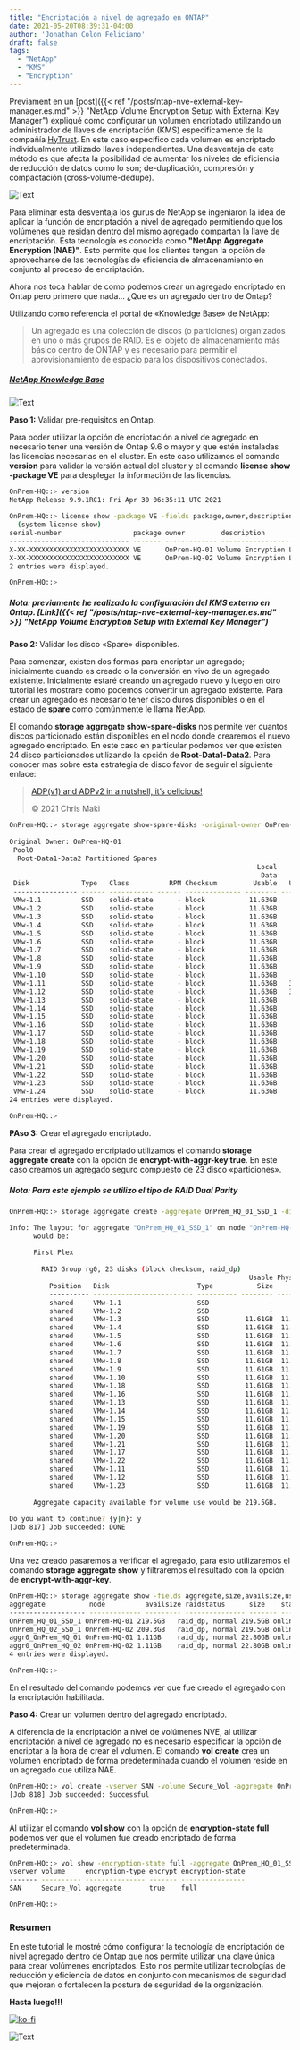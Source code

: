 ```yaml
---
title: "Encriptación a nivel de agregado en ONTAP"
date: 2021-05-20T08:39:31-04:00
author: 'Jonathan Colon Feliciano'
draft: false
tags:
  - "NetApp"
  - "KMS"
  - "Encryption"
---
```


Previament en un [post]({{< ref "/posts/ntap-nve-external-key-manager.es.md" >}} "NetApp Volume Encryption Setup with External Key Manager") expliqué como configurar un volumen encriptado utilizando un administrador de llaves de encriptación (KMS) especificamente de la compañía [HyTrust](https://www.hytrust.com/products/keycontrol/). En este caso específico cada volumen es encriptado individualmente utilizado llaves independientes. Una desventaja de este método es que afecta la posibilidad de aumentar los niveles de eficiencia de reducción de datos como lo son; de-duplicación, compresión y compactación (cross-volume-dedupe).

![Text](/img/NVE-vs-NAE.webp#center)

Para eliminar esta desventaja los gurus de NetApp se ingeniaron la idea de aplicar la función de encriptación a nivel de agregado permitiendo que los volúmenes que residan dentro del mismo agregado compartan la llave de encriptación. Esta tecnología es conocida como **"NetApp Aggregate Encryption (NAE)"**. Esto permite que los clientes tengan la opción de aprovecharse de las tecnologías de eficiencia de almacenamiento en conjunto al proceso de encriptación.

Ahora nos toca hablar de como podemos crear un agregado encriptado en Ontap pero primero que nada… ¿Que es un agregado dentro de Ontap?

Utilizando como referencia el portal de «Knowledge Base» de NetApp:

> Un agregado es una colección de discos (o particiones) organizados en uno o más grupos de RAID. Es el objeto de almacenamiento más básico dentro de ONTAP y es necesario para permitir el aprovisionamiento de espacio para los dispositivos conectados.

##### [NetApp Knowledge Base](https://kb.netapp.com/Advice_and_Troubleshooting/Data_Storage_Software/ONTAP_OS/What_is_an_aggregate%3F)

![Text](/img/2021-05-20_21-21-1024x746.webp#center)

**Paso 1:** Validar pre-requisitos en Ontap.

Para poder utilizar la opción de encriptación a nivel de agregado en necesario tener una versión de Ontap 9.6 o mayor y que estén instaladas las licencias necesarias en el cluster. En este caso utilizamos el comando **version** para validar la versión actual del cluster y el comando **license show -package VE** para desplegar la información de las licencias.

```bash
OnPrem-HQ::> version
NetApp Release 9.9.1RC1: Fri Apr 30 06:35:11 UTC 2021
 
OnPrem-HQ::> license show -package VE -fields package,owner,description,type  
  (system license show)
serial-number                  package owner         description               type    
------------------------------ ------- ------------- ------------------------- ------- 
X-XX-XXXXXXXXXXXXXXXXXXXXXXXXX VE      OnPrem-HQ-01 Volume Encryption License license 
X-XX-XXXXXXXXXXXXXXXXXXXXXXXXX VE      OnPrem-HQ-02 Volume Encryption License license 
2 entries were displayed.

OnPrem-HQ::> 
```

##### Nota: previamente he realizado la configuración del KMS externo en Ontap. [Link]({{< ref "/posts/ntap-nve-external-key-manager.es.md" >}} "NetApp Volume Encryption Setup with External Key Manager")

**Paso 2:** Validar los disco «Spare» disponibles.

Para comenzar, existen dos formas para encriptar un agregado; inicialmente cuando es creado o la conversión en vivo de un agregado existente. Inicialmente estaré creando un agregado nuevo y luego en otro tutorial les mostrare como podemos convertir un agregado existente. Para crear un agregado es necesario tener disco duros disponibles o en el estado de **spare** como comúnmente le llama NetApp.

El comando **storage aggregate show-spare-disks** nos permite ver cuantos discos particionado están disponibles en el nodo donde crearemos el nuevo agregado encriptado. En este caso en particular podemos ver que existen 24 disco particionados utilizando la opción de **Root-Data1-Data2**. Para conocer mas sobre esta estrategia de disco favor de seguir el siguiente enlace:

> [ADP(v1) and ADPv2 in a nutshell, it’s delicious!](https://blog.iops.ca/2016/11/10/adpv1-and-adpv2-in-a-nutshell-its-delicious/)
>
> © 2021 Chris Maki

```bash
OnPrem-HQ::> storage aggregate show-spare-disks -original-owner OnPrem-HQ-01 
                                                                      
Original Owner: OnPrem-HQ-01
 Pool0
  Root-Data1-Data2 Partitioned Spares
                                                              Local    Local
                                                               Data     Root Physical
 Disk             Type   Class          RPM Checksum         Usable   Usable     Size Status
 ---------------- ------ ----------- ------ -------------- -------- -------- -------- --------
 VMw-1.1          SSD    solid-state      - block           11.63GB       0B  26.67GB zeroed
 VMw-1.2          SSD    solid-state      - block           11.63GB       0B  26.67GB zeroed
 VMw-1.3          SSD    solid-state      - block           11.63GB       0B  26.67GB zeroed
 VMw-1.4          SSD    solid-state      - block           11.63GB       0B  26.67GB zeroed
 VMw-1.5          SSD    solid-state      - block           11.63GB       0B  26.67GB zeroed
 VMw-1.6          SSD    solid-state      - block           11.63GB       0B  26.67GB zeroed
 VMw-1.7          SSD    solid-state      - block           11.63GB       0B  26.67GB zeroed
 VMw-1.8          SSD    solid-state      - block           11.63GB       0B  26.67GB zeroed
 VMw-1.9          SSD    solid-state      - block           11.63GB       0B  26.67GB zeroed
 VMw-1.10         SSD    solid-state      - block           11.63GB       0B  26.67GB zeroed
 VMw-1.11         SSD    solid-state      - block           11.63GB   3.35GB  26.67GB zeroed
 VMw-1.12         SSD    solid-state      - block           11.63GB   3.35GB  26.67GB zeroed
 VMw-1.13         SSD    solid-state      - block           11.63GB       0B  26.67GB zeroed
 VMw-1.14         SSD    solid-state      - block           11.63GB       0B  26.67GB zeroed
 VMw-1.15         SSD    solid-state      - block           11.63GB       0B  26.67GB zeroed
 VMw-1.16         SSD    solid-state      - block           11.63GB       0B  26.67GB zeroed
 VMw-1.17         SSD    solid-state      - block           11.63GB       0B  26.67GB zeroed
 VMw-1.18         SSD    solid-state      - block           11.63GB       0B  26.67GB zeroed
 VMw-1.19         SSD    solid-state      - block           11.63GB       0B  26.67GB zeroed
 VMw-1.20         SSD    solid-state      - block           11.63GB       0B  26.67GB zeroed
 VMw-1.21         SSD    solid-state      - block           11.63GB       0B  26.67GB zeroed
 VMw-1.22         SSD    solid-state      - block           11.63GB       0B  26.67GB zeroed
 VMw-1.23         SSD    solid-state      - block           11.63GB       0B  26.67GB zeroed
 VMw-1.24         SSD    solid-state      - block           11.63GB       0B  26.67GB zeroed
24 entries were displayed.

OnPrem-HQ::> 
```

**PAso 3:** Crear el agregado encriptado.

Para crear el agregado encriptado utilizamos el comando **storage aggregate create** con la opción de **encrypt-with-aggr-key true**. En este caso creamos un agregado seguro compuesto de 23 disco «particiones».

##### Nota: Para este ejemplo se utilizo el tipo de RAID **Dual Parity**

```bash
OnPrem-HQ::> storage aggregate create -aggregate OnPrem_HQ_01_SSD_1 -diskcount 23 -node OnPrem-HQ-01 -raidtype raid_dp -encrypt-with-aggr-key true 

Info: The layout for aggregate "OnPrem_HQ_01_SSD_1" on node "OnPrem-HQ-01"
      would be:
      
      First Plex
      
        RAID Group rg0, 23 disks (block checksum, raid_dp)
                                                            Usable Physical
          Position   Disk                      Type           Size     Size
          ---------- ------------------------- ---------- -------- --------
          shared     VMw-1.1                   SSD               -        -
          shared     VMw-1.2                   SSD               -        -
          shared     VMw-1.3                   SSD         11.61GB  11.64GB
          shared     VMw-1.4                   SSD         11.61GB  11.64GB
          shared     VMw-1.5                   SSD         11.61GB  11.64GB
          shared     VMw-1.6                   SSD         11.61GB  11.64GB
          shared     VMw-1.7                   SSD         11.61GB  11.64GB
          shared     VMw-1.8                   SSD         11.61GB  11.64GB
          shared     VMw-1.9                   SSD         11.61GB  11.64GB
          shared     VMw-1.10                  SSD         11.61GB  11.64GB
          shared     VMw-1.18                  SSD         11.61GB  11.64GB
          shared     VMw-1.16                  SSD         11.61GB  11.64GB
          shared     VMw-1.13                  SSD         11.61GB  11.64GB
          shared     VMw-1.14                  SSD         11.61GB  11.64GB
          shared     VMw-1.15                  SSD         11.61GB  11.64GB
          shared     VMw-1.19                  SSD         11.61GB  11.64GB
          shared     VMw-1.20                  SSD         11.61GB  11.64GB
          shared     VMw-1.21                  SSD         11.61GB  11.64GB
          shared     VMw-1.17                  SSD         11.61GB  11.64GB
          shared     VMw-1.22                  SSD         11.61GB  11.64GB
          shared     VMw-1.11                  SSD         11.61GB  11.64GB
          shared     VMw-1.12                  SSD         11.61GB  11.64GB
          shared     VMw-1.23                  SSD         11.61GB  11.64GB
      
      Aggregate capacity available for volume use would be 219.5GB.
      
Do you want to continue? {y|n}: y
[Job 817] Job succeeded: DONE                                                  

OnPrem-HQ::>
```

Una vez creado pasaremos a verificar el agregado, para esto utilizaremos el comando **storage aggregate show** y filtraremos el resultado con la opción de **encrypt-with-aggr-key**.

```bash
OnPrem-HQ::> storage aggregate show -fields aggregate,size,availsize,usedsize,state,node,raidstatus,encrypt-with-aggr-key 
aggregate           node          availsize raidstatus      size    state  usedsize encrypt-with-aggr-key 
------------------- ------------- --------- --------------- ------- ------ -------- --------------------- 
OnPrem_HQ_01_SSD_1 OnPrem-HQ-01 219.5GB   raid_dp, normal 219.5GB online 480KB    true                  
OnPrem_HQ_02_SSD_1 OnPrem-HQ-02 209.3GB   raid_dp, normal 219.5GB online 10.12GB  false                 
aggr0_OnPrem_HQ_01 OnPrem-HQ-01 1.11GB    raid_dp, normal 22.80GB online 21.69GB  false                 
aggr0_OnPrem_HQ_02 OnPrem-HQ-02 1.11GB    raid_dp, normal 22.80GB online 21.69GB  false                 
4 entries were displayed.

OnPrem-HQ::> 
```

En el resultado del comando podemos ver que fue creado el agregado con la encriptación habilitada.

**Paso 4:** Crear un volumen dentro del agregado encriptado.

A diferencia de la encriptación a nivel de volúmenes NVE, al utilizar encriptación a nivel de agregado no es necesario especificar la opción de encriptar a la hora de crear el volumen. El comando **vol create** crea un volumen encriptado de forma predeterminada cuando el volumen reside en un agregado que utiliza NAE.

```bash
OnPrem-HQ::> vol create -vserver SAN -volume Secure_Vol -aggregate OnPrem_HQ_01_SSD_1 -size 10GB -space-guarantee none 
[Job 818] Job succeeded: Successful                                            

OnPrem-HQ::>
```

Al utilizar el comando **vol show** con la opción de **encryption-state full** podemos ver que el volumen fue creado encriptado de forma predeterminada.

```bash
OnPrem-HQ::> vol show -encryption-state full -aggregate OnPrem_HQ_01_SSD_1 -fields Vserver,Volume,encrypt,encryption-type,encryption-state 
vserver volume     encryption-type encrypt encryption-state 
------- ---------- --------------- ------- ---------------- 
SAN     Secure_Vol aggregate       true    full             

OnPrem-HQ::>
```

### Resumen

En este tutorial le mostré cómo configurar la tecnología de encriptación de nivel agregado dentro de Ontap que nos permite utilizar una clave única para crear volúmenes encriptados. Esto nos permite utilizar tecnologías de reducción y eficiencia de datos en conjunto con mecanismos de seguridad que mejoran o fortalecen la postura de seguridad de la organización.

**Hasta luego!!!**

[![ko-fi](https://ko-fi.com/img/githubbutton_sm.svg)](https://ko-fi.com/F1F8DEV80)

![Text](/img/hasta-luego-5937ba.webp#center)
